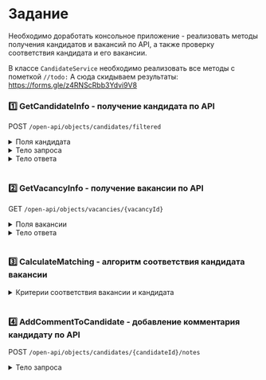 ﻿# Задание
Необходимо доработать консольное приложение - реализовать методы получения кандидатов и вакансий по API, а также проверку соответствия кандидата и его вакансии.

В классе `CandidateService` необходимо реализовать все методы с пометкой `//todo:`
А сюда скидываем результаты: https://forms.gle/z4RNScRbb3Ydvi9V8
<br />
<h3>1️⃣ GetCandidateInfo - получение кандидата по API</h3>

POST `/open-api/objects/candidates/filtered`

<details>
  <summary>Поля кандидата</summary><br />

- `CommonCandidateInfo.Skills` - навыки, массив строк
- `CommonCandidateInfo.Citizenship` - гражданства кандидата, массив строк
- `CommonCandidateInfo.WorkExperience` - опыт работы, массив объектов
- `CommonCandidateInfo.DrivingExperiences` - опыт вождения, массив объектов

</details>

<details>
  <summary>Тело запроса</summary><br />

```json
{
  "Ids": [
    "string"
  ]
} 
```

</details>
<details>
  <summary>Тело ответа</summary><br />

```json
{
  "Items": [
    {
      "Id": "string",
      "FirstName": "string",
      "MiddleName": "string",
      "LastName": "string",
      "ContactPhoneNumber": "string",
      "ContactEmail": "string",
      "CommonCVInfo": {
        "BirthDate": "2023-11-02T05:19:53.652Z",
        "Skills": [
          "string"
        ],
        "Citizenship": [
          "string"
        ],
        "WorkExperience": [
          {
            "CompanyName": "string",
            "Position": "string",
            "StartDate": "2023-11-02T05:19:53.652Z",
            "EndDate": "2023-11-02T05:19:53.652Z",
            "TotalMonths": 0,
            "Description": "string",
            "Industries": "string",
            "City": "string",
            "EmploymentType": "Any"
          }
        ],
        "City": "string",
        "Country": "string",
        "DrivingExperiences": [
          {
            "HasPersonalCar": true,
            "DrivingLicense": "Undefined"
          }
        ]
      },
      "VacancyId": "string",
      "Notes": [
        {
          "Id": "string",
          "Text": "string",
          "CreatedById": "string",
          "CreatedByName": "string",
          "CreatedByClientId": "string",
          "UpdatedById": "string",
          "UpdatedByName": "string",
          "UpdatedByClientId": "string",
          "IsInternal": true,
          "CreatedAt": "2023-11-02T05:19:53.652Z",
          "UpdatedAt": "2023-11-02T05:19:53.652Z",
          "NotifyAt": "2023-11-02T05:19:53.652Z",
          "RefCandidateId": "string",
          "CandidateStatusId": "string"
        }
      ]
    }
  ],
  "NextPage": 0,
  "TotalPages": 0,
  "TotalItems": 0
}
```
</details>
<br />
<h3>2️⃣ GetVacancyInfo - получение вакансии по API</h3>

GET `/open-api/objects/vacancies/{vacancyId}`

<details>
  <summary>Поля вакансии</summary><br />

- `Name` - название вакансии
- `ExtraData.RequiredSkills` - требуемые навыки, массив строк
- `ExtraData.WorkExperience` - требуемый опыт работы, число
- `ExtraData.Citizenship` - требуемое гражданство, строка, одно из значений
    - `Rus`
    - `Kz`
    - `Any`
- `ExtraData.NeedDriverLicense` - требуется наличие водительских прав

</details>
<details>
  <summary>Тело ответа</summary><br />

```json
{
  "Id": "string",
  "Name": "string",
  "IsActive": true,
  "FunnelId": "string",
  "Data": {
    "Name": "string",
    "FunnelId": "string",
    "ExtraData.RequiredSkills": [
      "string"
    ],
    "ExtraData.WorkExperience": 0,
    "ExtraData.Citizenship": "string",
    "ExtraData.NeedDriverLicense": true
  }
}
```

</details>
<br />
<h3>3️⃣ CalculateMatching - алгоритм соответствия кандидата вакансии</h3>
<details>
  <summary>Критерии соответствия вакансии и кандидата</summary><br />

- **Навыки** - пересечение навыков от 70%
- **Требуемый опыт работы** - погрешность в 6 месяцев в меньшую сторону
- **Требуемое гражданство** - если не соответствует, то кандидат не подходит. Если "Any" - не проверяем 
- **Наличие водительских прав** - если в вакансии true, а в кандидате false - не подходит. В остальных случаях подходит по этому критерию

</details>
<br />
<h3>4️⃣ AddCommentToCandidate - добавление комментария кандидату по API</h3>

POST `/open-api/objects/candidates/{candidateId}/notes`
<details>
  <summary>Тело запроса</summary><br />

```json
{
  "Add": [
    {
      "Text": "string"
    }
  ]
}
```

</details>